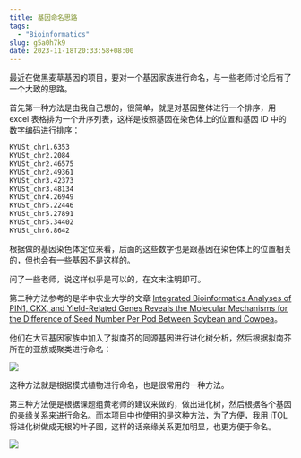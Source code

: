 ```yaml
---
title: 基因命名思路
tags: 
  - "Bioinformatics"
slug: g5a0h7k9
date: 2023-11-18T20:33:58+08:00
---
```


最近在做黑麦草基因的项目，要对一个基因家族进行命名，与一些老师讨论后有了一个大致的思路。

<!--more-->

首先第一种方法是由我自己想的，很简单，就是对基因整体进行一个排序，用 excel 表格排为一个升序列表，这样是按照基因在染色体上的位置和基因 ID 中的数字编码进行排序：

```txt
KYUSt_chr1.6353
KYUSt_chr2.2084
KYUSt_chr2.46575
KYUSt_chr2.49361
KYUSt_chr3.42373
KYUSt_chr3.48134
KYUSt_chr4.26949
KYUSt_chr5.22446
KYUSt_chr5.27891
KYUSt_chr5.34402
KYUSt_chr6.8642
```

根据做的基因染色体定位来看，后面的这些数字也是跟基因在染色体上的位置相关的，但也会有一些基因不是这样的。

问了一些老师，说这样似乎是可以的，在文末注明即可。

第二种方法参考的是华中农业大学的文章 [Integrated Bioinformatics Analyses of PIN1, CKX, and Yield-Related Genes Reveals the Molecular Mechanisms for the Difference of Seed Number Per Pod Between Soybean and Cowpea](https://www.frontiersin.org/articles/10.3389/fpls.2021.749902/full)。

他们在大豆基因家族中加入了拟南芥的同源基因进行进化树分析，然后根据拟南芥所在的亚族或聚类进行命名：

![](https://jihulab.com/UncleCAT4/static/-/raw/main/blog/202311182046732.png)

这种方法就是根据模式植物进行命名，也是很常用的一种方法。

第三种方法便是根据课题组黄老师的建议来做的，做出进化树，然后根据各个基因的亲缘关系来进行命名。而本项目中也使用的是这种方法，为了方便，我用 [iTOL](https://itol.embl.de/) 将进化树做成无根的叶子图，这样的话亲缘关系更加明显，也更方便于命名。

![](https://jihulab.com/UncleCAT4/static/-/raw/main/blog/202311182052890.png)